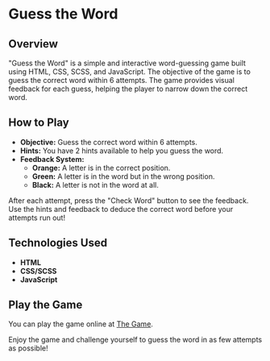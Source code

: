 # Guess the Word

## Overview

"Guess the Word" is a simple and interactive word-guessing game built using HTML, CSS, SCSS, and JavaScript. The objective of the game is to guess the correct word within 6 attempts. The game provides visual feedback for each guess, helping the player to narrow down the correct word.

## How to Play

- **Objective:** Guess the correct word within 6 attempts.
- **Hints:** You have 2 hints available to help you guess the word.
- **Feedback System:**
  - **Orange:** A letter is in the correct position.
  - **Green:** A letter is in the word but in the wrong position.
  - **Black:** A letter is not in the word at all.

After each attempt, press the "Check Word" button to see the feedback. Use the hints and feedback to deduce the correct word before your attempts run out!

## Technologies Used

- **HTML**
- **CSS/SCSS**
- **JavaScript**

## Play the Game

You can play the game online at [The Game](https://lighthearted-centaur-af5b03.netlify.app/).

Enjoy the game and challenge yourself to guess the word in as few attempts as possible! 

